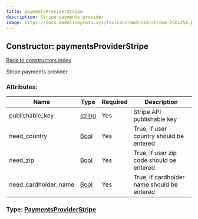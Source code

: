 ```yaml
---
title: paymentsProviderStripe
description: Stripe payments provider
image: https://docs.madelineproto.xyz/favicons/android-chrome-256x256.png
---
```

## Constructor: paymentsProviderStripe  
[Back to constructors index](index.md)



Stripe payments provider

### Attributes:

| Name     |    Type       | Required | Description |
|----------|---------------|----------|-------------|
|publishable\_key|[string](../types/string.md) | Yes|Stripe API publishable key|
|need\_country|[Bool](../types/Bool.md) | Yes|True, if user country should be entered|
|need\_zip|[Bool](../types/Bool.md) | Yes|True, if user zip code should be entered|
|need\_cardholder\_name|[Bool](../types/Bool.md) | Yes|True, if cardholder name should be entered|



### Type: [PaymentsProviderStripe](../types/PaymentsProviderStripe.md)


